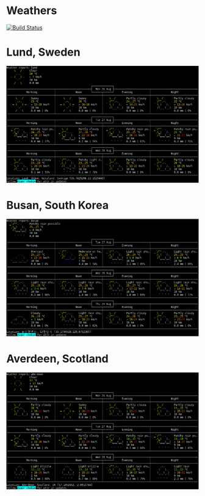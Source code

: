 Weathers
===

[![Build Status](https://travis-ci.org/jeonghanlee/weathers.svg?branch=master)](https://travis-ci.org/jeonghanlee/weathers)


# Lund, Sweden

![Lund Weather](Lund.png)

# Busan, South Korea

![Busan Weather](Busan.png)

# Averdeen, Scotland

![Aberdeen Weather](Aberdeen.png)
